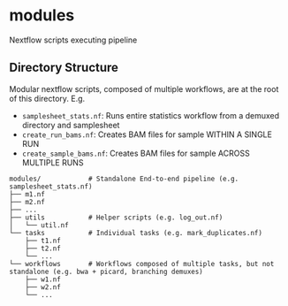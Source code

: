 # modules
Nextflow scripts executing pipeline

## Directory Structure
Modular nextflow scripts, composed of multiple workflows, are at the root of this directory. E.g. 
* `samplesheet_stats.nf`: Runs entire statistics workflow from a demuxed directory and samplesheet
* `create_run_bams.nf`: Creates BAM files for sample WITHIN A SINGLE RUN
* `create_sample_bams.nf`: Creates BAM files for sample ACROSS MULTIPLE RUNS 
```
modules/            # Standalone End-to-end pipeline (e.g. samplesheet_stats.nf)
├── m1.nf 
├── m2.nf
├── ...
├── utils           # Helper scripts (e.g. log_out.nf)
│   └── util.nf     
└── tasks           # Individual tasks (e.g. mark_duplicates.nf)
    ├── t1.nf
    ├── t2.nf
    └── ...
└── workflows       # Workflows composed of multiple tasks, but not standalone (e.g. bwa + picard, branching demuxes)
    ├── w1.nf
    ├── w2.nf
    └── ...
``` 
